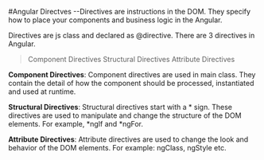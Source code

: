 #Angular Directves
--Directives are instructions in the DOM. They specify how to place your components and business logic in the Angular.

Directives are js class and declared as @directive. There are 3 directives in Angular.

  >  Component Directives
  >  Structural Directives
  >  Attribute Directives

**Component Directives**: Component directives are used in main class. They contain the detail of how the component should be processed, instantiated and used at runtime.

**Structural Directives**: Structural directives start with a * sign. These directives are used to manipulate and change the structure of the DOM elements. For example, *ngIf and *ngFor.

**Attribute Directives**: Attribute directives are used to change the look and behavior of the DOM elements. For example: ngClass, ngStyle etc.